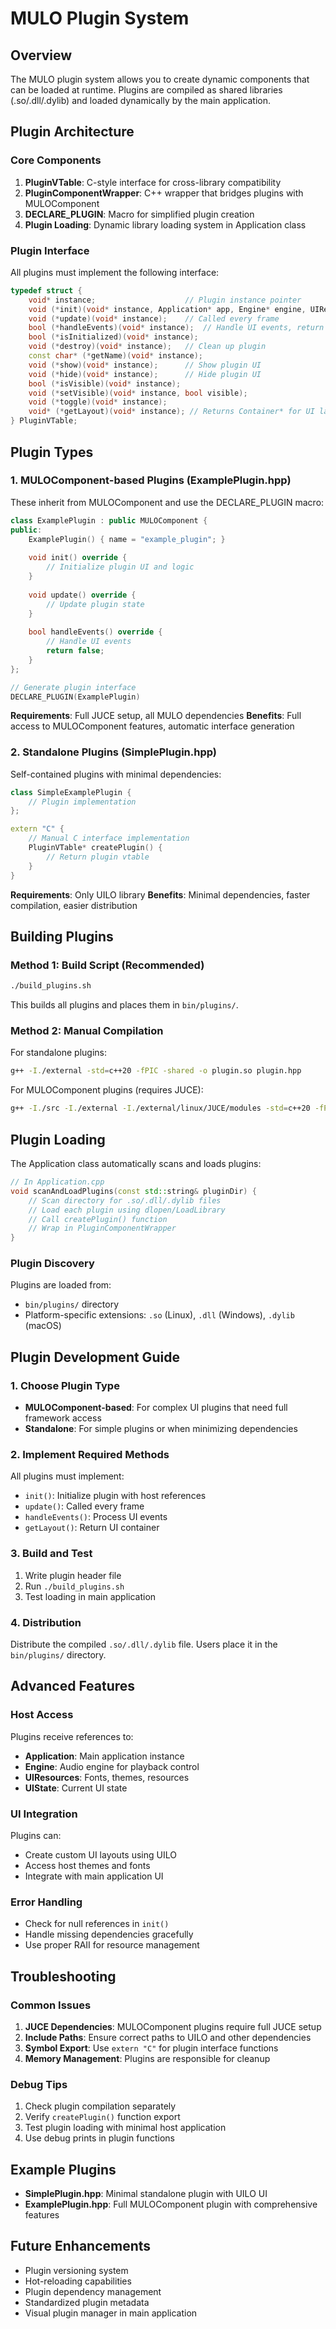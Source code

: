 # MULO Plugin System

## Overview

The MULO plugin system allows you to create dynamic components that can be loaded at runtime. Plugins are compiled as shared libraries (.so/.dll/.dylib) and loaded dynamically by the main application.

## Plugin Architecture

### Core Components

1. **PluginVTable**: C-style interface for cross-library compatibility
2. **PluginComponentWrapper**: C++ wrapper that bridges plugins with MULOComponent
3. **DECLARE_PLUGIN**: Macro for simplified plugin creation
4. **Plugin Loading**: Dynamic library loading system in Application class

### Plugin Interface

All plugins must implement the following interface:

```cpp
typedef struct {
    void* instance;                    // Plugin instance pointer
    void (*init)(void* instance, Application* app, Engine* engine, UIResources* resources, UIState* uiState);
    void (*update)(void* instance);    // Called every frame
    bool (*handleEvents)(void* instance);  // Handle UI events, return true if UI needs update
    bool (*isInitialized)(void* instance);
    void (*destroy)(void* instance);   // Clean up plugin
    const char* (*getName)(void* instance);
    void (*show)(void* instance);      // Show plugin UI
    void (*hide)(void* instance);      // Hide plugin UI
    bool (*isVisible)(void* instance);
    void (*setVisible)(void* instance, bool visible);
    void (*toggle)(void* instance);
    void* (*getLayout)(void* instance); // Returns Container* for UI layout
} PluginVTable;
```

## Plugin Types

### 1. MULOComponent-based Plugins (ExamplePlugin.hpp)

These inherit from MULOComponent and use the DECLARE_PLUGIN macro:

```cpp
class ExamplePlugin : public MULOComponent {
public:
    ExamplePlugin() { name = "example_plugin"; }
    
    void init() override {
        // Initialize plugin UI and logic
    }
    
    void update() override {
        // Update plugin state
    }
    
    bool handleEvents() override {
        // Handle UI events
        return false;
    }
};

// Generate plugin interface
DECLARE_PLUGIN(ExamplePlugin)
```

**Requirements**: Full JUCE setup, all MULO dependencies
**Benefits**: Full access to MULOComponent features, automatic interface generation

### 2. Standalone Plugins (SimplePlugin.hpp)

Self-contained plugins with minimal dependencies:

```cpp
class SimpleExamplePlugin {
    // Plugin implementation
};

extern "C" {
    // Manual C interface implementation
    PluginVTable* createPlugin() {
        // Return plugin vtable
    }
}
```

**Requirements**: Only UILO library
**Benefits**: Minimal dependencies, faster compilation, easier distribution

## Building Plugins

### Method 1: Build Script (Recommended)

```bash
./build_plugins.sh
```

This builds all plugins and places them in `bin/plugins/`.

### Method 2: Manual Compilation

For standalone plugins:
```bash
g++ -I./external -std=c++20 -fPIC -shared -o plugin.so plugin.hpp
```

For MULOComponent plugins (requires JUCE):
```bash
g++ -I./src -I./external -I./external/linux/JUCE/modules -std=c++20 -fPIC -shared -o plugin.so plugin.hpp
```

## Plugin Loading

The Application class automatically scans and loads plugins:

```cpp
// In Application.cpp
void scanAndLoadPlugins(const std::string& pluginDir) {
    // Scan directory for .so/.dll/.dylib files
    // Load each plugin using dlopen/LoadLibrary
    // Call createPlugin() function
    // Wrap in PluginComponentWrapper
}
```

### Plugin Discovery

Plugins are loaded from:
- `bin/plugins/` directory
- Platform-specific extensions: `.so` (Linux), `.dll` (Windows), `.dylib` (macOS)

## Plugin Development Guide

### 1. Choose Plugin Type

- **MULOComponent-based**: For complex UI plugins that need full framework access
- **Standalone**: For simple plugins or when minimizing dependencies

### 2. Implement Required Methods

All plugins must implement:
- `init()`: Initialize plugin with host references
- `update()`: Called every frame
- `handleEvents()`: Process UI events
- `getLayout()`: Return UI container

### 3. Build and Test

1. Write plugin header file
2. Run `./build_plugins.sh`
3. Test loading in main application

### 4. Distribution

Distribute the compiled `.so/.dll/.dylib` file. Users place it in the `bin/plugins/` directory.

## Advanced Features

### Host Access

Plugins receive references to:
- **Application**: Main application instance
- **Engine**: Audio engine for playback control
- **UIResources**: Fonts, themes, resources
- **UIState**: Current UI state

### UI Integration

Plugins can:
- Create custom UI layouts using UILO
- Access host themes and fonts
- Integrate with main application UI

### Error Handling

- Check for null references in `init()`
- Handle missing dependencies gracefully
- Use proper RAII for resource management

## Troubleshooting

### Common Issues

1. **JUCE Dependencies**: MULOComponent plugins require full JUCE setup
2. **Include Paths**: Ensure correct paths to UILO and other dependencies
3. **Symbol Export**: Use `extern "C"` for plugin interface functions
4. **Memory Management**: Plugins are responsible for cleanup

### Debug Tips

1. Check plugin compilation separately
2. Verify `createPlugin()` function export
3. Test plugin loading with minimal host application
4. Use debug prints in plugin functions

## Example Plugins

- **SimplePlugin.hpp**: Minimal standalone plugin with UILO UI
- **ExamplePlugin.hpp**: Full MULOComponent plugin with comprehensive features

## Future Enhancements

- Plugin versioning system
- Hot-reloading capabilities
- Plugin dependency management
- Standardized plugin metadata
- Visual plugin manager in main application
